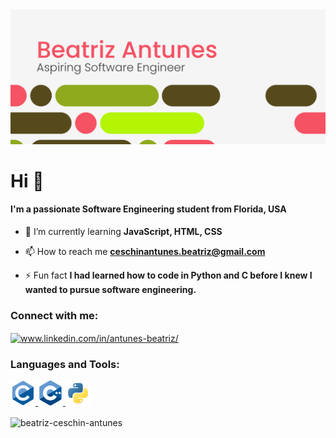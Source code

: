 <img src="https://github.com/Beatriz-Ceschin-Antunes/beatriz-ceschin-antunes/blob/main/header.png" alt="banner that says Beatriz Antunes - aspiring software engineer">


<h1 align="left">Hi 👋</h1>
<h4 align="left">I'm a passionate Software Engineering student from Florida, USA</h4>

- 🌱 I’m currently learning **JavaScript, HTML, CSS**

- 📫 How to reach me **ceschinantunes.beatriz@gmail.com**

- ⚡ Fun fact **I had learned how to code in Python and C before I knew I wanted to pursue software engineering.**

<h3 align="left">Connect with me:</h3>
<p align="left">
<a href="https://linkedin.com/in/www.linkedin.com/in/antunes-beatriz/" target="blank"><img align="center" src="https://raw.githubusercontent.com/rahuldkjain/github-profile-readme-generator/master/src/images/icons/Social/linked-in-alt.svg" alt="www.linkedin.com/in/antunes-beatriz/" height="30" width="40" /></a>
</p>

<h3 align="left">Languages and Tools:</h3>
<p align="left"> <a href="https://www.cprogramming.com/" target="_blank" rel="noreferrer"> <img src="https://raw.githubusercontent.com/devicons/devicon/master/icons/c/c-original.svg" alt="c" width="40" height="40"/> </a> <a href="https://www.w3schools.com/cpp/" target="_blank" rel="noreferrer"> <img src="https://raw.githubusercontent.com/devicons/devicon/master/icons/cplusplus/cplusplus-original.svg" alt="cplusplus" width="40" height="40"/> </a> <a href="https://www.python.org" target="_blank" rel="noreferrer"> <img src="https://raw.githubusercontent.com/devicons/devicon/master/icons/python/python-original.svg" alt="python" width="40" height="40"/> </a> </p>

<p><img align="center" src="https://github-readme-stats.vercel.app/api/top-langs?username=beatriz-ceschin-antunes&show_icons=true&locale=en&layout=compact" alt="beatriz-ceschin-antunes" /></p>
